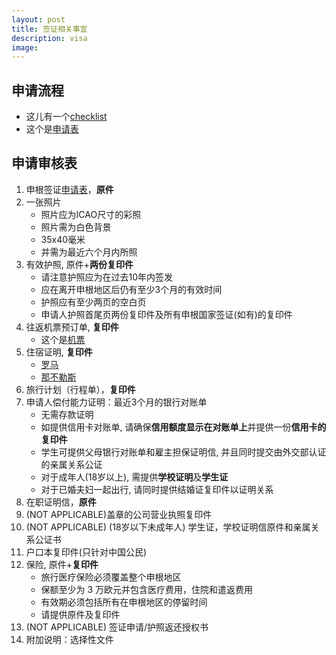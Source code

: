 ```yaml
---
layout: post
title: 签证相关事宜
description: visa
image:
---
```



## 申请流程
* 这儿有一个<a href="/italy/assets/pdf/individual-tourism.pdf">checklist</a>
* 这个是<a href="/italy/assets/pdf/Schengen-visa-application-form.pdf">申请表</a>

## 申请审核表
1. 申根签证<a href="/italy/assets/pdf/Schengen-visa-application-form.pdf">申请表</a>，**原件**
2. 一张照片
    * 照片应为ICAO尺寸的彩照
    * 照片需为白色背景
    * 35x40毫米
    * 并需为最近六个月内所照
3. 有效护照, 原件+**两份复印件**
    * 请注意护照应为在过去10年内签发
    * 应在离开申根地区后仍有至少3个月的有效时间
    * 护照应有至少两页的空白页
    * 申请人护照首尾页两份复印件及所有申根国家签证(如有)的复印件
4. 往返机票预订单, **复印件**
    * 这个是<a href="/italy/assets/pdf/flight.pdf">机票</a>
5. 住宿证明, **复印件**
    * <a href="/italy/assets/pdf/rome.pdf">罗马</a>
    * <a href="/italy/assets/pdf/naples.pdf">那不勒斯</a>
6. 旅行计划（行程单），**复印件**
7. 申请人偿付能力证明：最近3个月的银行对账单
    * 无需存款证明
    * 如提供信用卡对账单, 请确保**信用额度显示在对账单上**并提供一份**信用卡的复印件**
    * 学生可提供父母银行对账单和雇主担保证明信, 并且同时提交由外交部认证的亲属关系公证
    * 对于成年人(18岁以上), 需提供**学校证明**及**学生证**
    * 对于已婚夫妇一起出行, 请同时提供结婚证复印件以证明关系
8. 在职证明信，**原件**
9. (NOT APPLICABLE)盖章的公司营业执照复印件
10. (NOT APPLICABLE) (18岁以下未成年人) 学生证，学校证明信原件和亲属关系公证书
11. 户口本复印件(只针对中国公民)
12. 保险, 原件+**复印件**
    * 旅行医疗保险必须覆盖整个申根地区
    * 保额至少为 3 万欧元并包含医疗费用，住院和遣返费用
    * 有效期必须包括所有在申根地区的停留时间
    * 请提供原件及复印件
13. (NOT APPLICABLE) 签证申请/护照返还授权书
14. 附加说明：选择性文件



